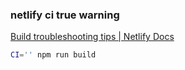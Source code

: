 ###  netlify ci true warning


[Build troubleshooting tips | Netlify Docs](https://docs.netlify.com/configure-builds/troubleshooting-tips/#build-fails-on-warning-message "Build troubleshooting tips | Netlify Docs")


 

```bash
CI='' npm run build

```
